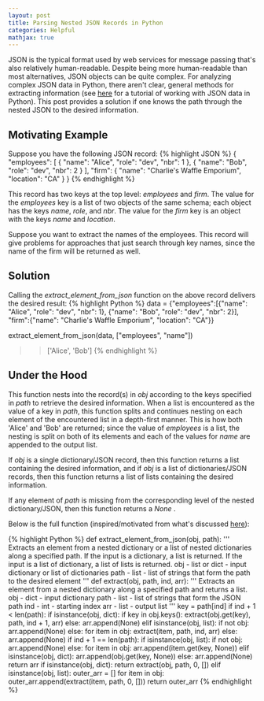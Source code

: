 ```yaml
---
layout: post
title: Parsing Nested JSON Records in Python
categories: Helpful
mathjax: true
---
```


JSON is the typical format used by web services for message passing that's also relatively human-readable. Despite being more human-readable than most alternatives, JSON objects can be quite complex. For analyzing complex JSON data in Python, there aren't clear, general methods for extracting information (see [here](https://realpython.com/python-json/) for a tutorial of working with JSON data in Python). This post provides a solution if one knows the path through the nested JSON to the desired information.

## Motivating Example
Suppose you have the following JSON record:
{% highlight JSON %}
{
  "employees":
    [
      {
        "name": "Alice",
        "role": "dev",
        "nbr": 1
      },
      {
        "name": "Bob",
        "role": "dev",
        "nbr": 2
      }
    ],
  "firm":
    {
      "name": "Charlie's Waffle Emporium",
      "location": "CA"
    }
}
{% endhighlight %}

This record has two keys at the top level: _employees_ and _firm_. The value for the _employees_ key is a list of two objects of the same schema; each object has the keys _name_, _role_, and _nbr_. The value for the _firm_ key is an object with the keys _name_ and _location_.

Suppose you want to extract the names of the employees. This record will give problems for approaches that just search through key names, since the name of the firm will be returned as well.

## Solution
Calling the *extract_element_from_json* function on the above record delivers the desired result:
{% highlight Python %}
data = {"employees":[{"name": "Alice", "role": "dev", "nbr": 1}, {"name": "Bob", "role": "dev", "nbr": 2}], "firm":{"name": "Charlie's Waffle Emporium", "location": "CA"}}

extract_element_from_json(data, ["employees", "name"])
>> ['Alice', 'Bob']
{% endhighlight %}


## Under the Hood
This function nests into the record(s) in _obj_ according to the keys specified in _path_ to retrieve the desired information. When a list is encountered as the value of a key in _path_, this function splits and continues nesting on each element of the encountered list in a depth-first manner. This is how both 'Alice' and 'Bob' are returned; since the value of _employees_ is a list, the nesting is split on both of its elements and each of the values for _name_ are appended to the output list.

If _obj_ is a single dictionary/JSON record, then this function returns a list containing the desired information, and if _obj_ is a list of dictionaries/JSON records, then this function returns a list of lists containing the desired information.

If any element of _path_ is missing from the corresponding level of the nested dictionary/JSON, then this function returns a _None_ .

Below is the full function (inspired/motivated from what's discussed [here](https://hackersandslackers.com/extract-data-from-complex-json-python/)):

{% highlight Python %}
def extract_element_from_json(obj, path):
    '''
    Extracts an element from a nested dictionary or
    a list of nested dictionaries along a specified path.
    If the input is a dictionary, a list is returned.
    If the input is a list of dictionary, a list of lists is returned.
    obj - list or dict - input dictionary or list of dictionaries
    path - list - list of strings that form the path to the desired element
    '''
    def extract(obj, path, ind, arr):
        '''
            Extracts an element from a nested dictionary
            along a specified path and returns a list.
            obj - dict - input dictionary
            path - list - list of strings that form the JSON path
            ind - int - starting index
            arr - list - output list
        '''
        key = path[ind]
        if ind + 1 < len(path):
            if isinstance(obj, dict):
                if key in obj.keys():
                    extract(obj.get(key), path, ind + 1, arr)
                else:
                    arr.append(None)
            elif isinstance(obj, list):
                if not obj:
                    arr.append(None)
                else:
                    for item in obj:
                        extract(item, path, ind, arr)
            else:
                arr.append(None)
        if ind + 1 == len(path):
            if isinstance(obj, list):
                if not obj:
                    arr.append(None)
                else:
                    for item in obj:
                        arr.append(item.get(key, None))
            elif isinstance(obj, dict):
                arr.append(obj.get(key, None))
            else:
                arr.append(None)
        return arr
    if isinstance(obj, dict):
        return extract(obj, path, 0, [])
    elif isinstance(obj, list):
        outer_arr = []
        for item in obj:
            outer_arr.append(extract(item, path, 0, []))
        return outer_arr
{% endhighlight %}
